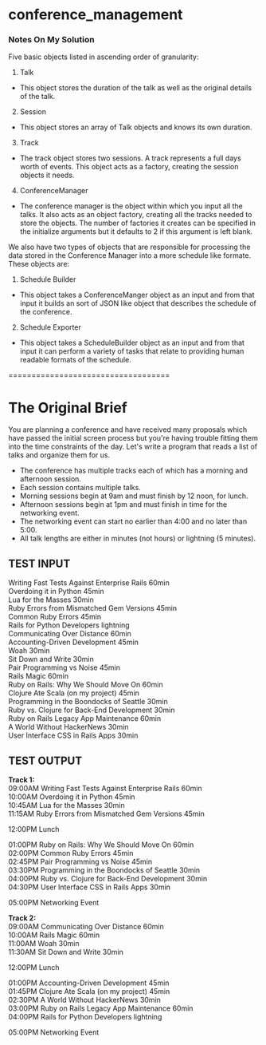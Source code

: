 # conference_management

### Notes On My Solution ###


Five basic objects listed in ascending order of granularity:

1. Talk
  * This object stores the duration of the talk as well as the original details of the talk.
2. Session
  * This object stores an array of Talk objects and knows its own duration.  
3. Track
  * The track object stores two sessions. A track represents a full days worth of events. This object acts as a factory, creating the session objects it needs.
4. ConferenceManager
  * The conference manager is the object within which you input all the talks. It also acts as an object factory, creating all the tracks needed to store the objects. The number of factories it creates can be specified in the initialize arguments but it defaults to 2 if this argument is left blank.


We also have two types of objects that are responsible for processing the data stored in the Conference Manager into a more schedule like formate. These objects are:

1. Schedule Builder
  * This object takes a ConferenceManger object as an input and from that input it builds an sort of JSON like object that describes the schedule of the conference.
2. Schedule Exporter
  * This object takes a ScheduleBuilder object as an input and from that input it can perform a variety of tasks that relate to providing human readable formats of the schedule.



===================================

# The Original Brief

You are planning a conference and have received many proposals which have
passed the initial screen process but you're having trouble fitting them into
the time constraints of the day.
Let's write a program that reads a list of talks and organize them for us.

* The conference has multiple tracks each of which has a morning and afternoon session.  
* Each session contains multiple talks.  
* Morning sessions begin at 9am and must finish by 12 noon, for lunch.  
* Afternoon sessions begin at 1pm and must finish in time for the networking event.  
* The networking event can start no earlier than 4:00 and no later than 5:00.  
* All talk lengths are either in minutes (not hours) or lightning (5 minutes).  


## TEST INPUT
Writing Fast Tests Against Enterprise Rails 60min  
Overdoing it in Python 45min  
Lua for the Masses 30min  
Ruby Errors from Mismatched Gem Versions 45min  
Common Ruby Errors 45min  
Rails for Python Developers lightning  
Communicating Over Distance 60min  
Accounting-Driven Development 45min  
Woah 30min  
Sit Down and Write 30min  
Pair Programming vs Noise 45min  
Rails Magic 60min  
Ruby on Rails: Why We Should Move On 60min  
Clojure Ate Scala (on my project) 45min  
Programming in the Boondocks of Seattle 30min  
Ruby vs. Clojure for Back-End Development 30min  
Ruby on Rails Legacy App Maintenance 60min  
A World Without HackerNews 30min  
User Interface CSS in Rails Apps 30min  

## TEST OUTPUT
**Track 1:**  
09:00AM Writing Fast Tests Against Enterprise Rails 60min  
10:00AM Overdoing it in Python 45min  
10:45AM Lua for the Masses 30min  
11:15AM Ruby Errors from Mismatched Gem Versions 45min  

12:00PM Lunch  

01:00PM Ruby on Rails: Why We Should Move On 60min  
02:00PM Common Ruby Errors 45min  
02:45PM Pair Programming vs Noise 45min  
03:30PM Programming in the Boondocks of Seattle 30min  
04:00PM Ruby vs. Clojure for Back-End Development 30min  
04:30PM User Interface CSS in Rails Apps 30min  

05:00PM Networking Event  

**Track 2:**  
09:00AM Communicating Over Distance 60min  
10:00AM Rails Magic 60min  
11:00AM Woah 30min  
11:30AM Sit Down and Write 30min  

12:00PM Lunch  

01:00PM Accounting-Driven Development 45min  
01:45PM Clojure Ate Scala (on my project) 45min  
02:30PM A World Without HackerNews 30min  
03:00PM Ruby on Rails Legacy App Maintenance 60min  
04:00PM Rails for Python Developers lightning  

05:00PM Networking Event  
